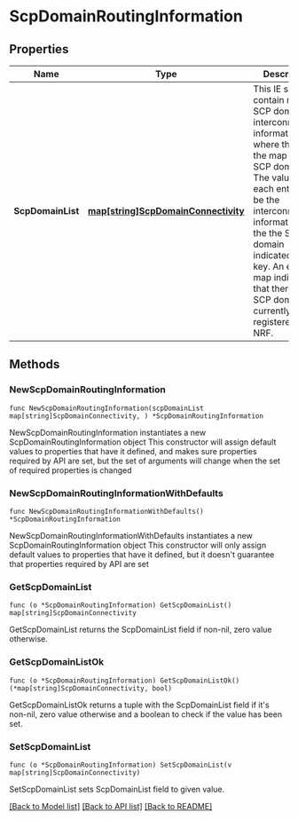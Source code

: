 # ScpDomainRoutingInformation

## Properties

Name | Type | Description | Notes
------------ | ------------- | ------------- | -------------
**ScpDomainList** | [**map[string]ScpDomainConnectivity**](ScpDomainConnectivity.md) | This IE shall contain map of SCP domain interconnection information, where the key of the map is a SCP domain. The value of each entry shall be the interconnectivity information of the the SCP domain indicated by the key.  An empty map indicates that there is no SCP domain currently registered in the NRF.  | 

## Methods

### NewScpDomainRoutingInformation

`func NewScpDomainRoutingInformation(scpDomainList map[string]ScpDomainConnectivity, ) *ScpDomainRoutingInformation`

NewScpDomainRoutingInformation instantiates a new ScpDomainRoutingInformation object
This constructor will assign default values to properties that have it defined,
and makes sure properties required by API are set, but the set of arguments
will change when the set of required properties is changed

### NewScpDomainRoutingInformationWithDefaults

`func NewScpDomainRoutingInformationWithDefaults() *ScpDomainRoutingInformation`

NewScpDomainRoutingInformationWithDefaults instantiates a new ScpDomainRoutingInformation object
This constructor will only assign default values to properties that have it defined,
but it doesn't guarantee that properties required by API are set

### GetScpDomainList

`func (o *ScpDomainRoutingInformation) GetScpDomainList() map[string]ScpDomainConnectivity`

GetScpDomainList returns the ScpDomainList field if non-nil, zero value otherwise.

### GetScpDomainListOk

`func (o *ScpDomainRoutingInformation) GetScpDomainListOk() (*map[string]ScpDomainConnectivity, bool)`

GetScpDomainListOk returns a tuple with the ScpDomainList field if it's non-nil, zero value otherwise
and a boolean to check if the value has been set.

### SetScpDomainList

`func (o *ScpDomainRoutingInformation) SetScpDomainList(v map[string]ScpDomainConnectivity)`

SetScpDomainList sets ScpDomainList field to given value.



[[Back to Model list]](../README.md#documentation-for-models) [[Back to API list]](../README.md#documentation-for-api-endpoints) [[Back to README]](../README.md)


